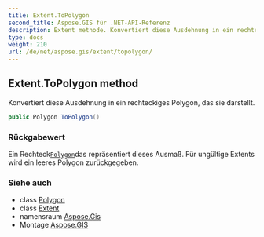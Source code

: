 ```yaml
---
title: Extent.ToPolygon
second_title: Aspose.GIS für .NET-API-Referenz
description: Extent methode. Konvertiert diese Ausdehnung in ein rechteckiges Polygon das sie darstellt.
type: docs
weight: 210
url: /de/net/aspose.gis/extent/topolygon/
---
```

## Extent.ToPolygon method

Konvertiert diese Ausdehnung in ein rechteckiges Polygon, das sie darstellt.

```csharp
public Polygon ToPolygon()
```

### Rückgabewert

Ein Rechteck[`Polygon`](../../../aspose.gis.geometries/polygon/)das repräsentiert dieses Ausmaß. Für ungültige Extents wird ein leeres Polygon zurückgegeben.

### Siehe auch

* class [Polygon](../../../aspose.gis.geometries/polygon/)
* class [Extent](../)
* namensraum [Aspose.Gis](../../extent/)
* Montage [Aspose.GIS](../../../)


